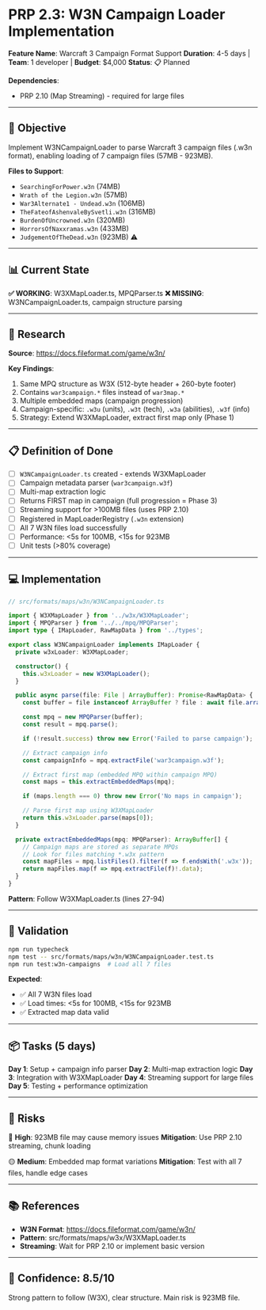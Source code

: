 # PRP 2.3: W3N Campaign Loader Implementation

**Feature Name**: Warcraft 3 Campaign Format Support
**Duration**: 4-5 days | **Team**: 1 developer | **Budget**: $4,000
**Status**: 📋 Planned

**Dependencies**:
- PRP 2.10 (Map Streaming) - required for large files

---

## 🎯 Objective

Implement W3NCampaignLoader to parse Warcraft 3 campaign files (.w3n format), enabling loading of 7 campaign files (57MB - 923MB).

**Files to Support**:
- `SearchingForPower.w3n` (74MB)
- `Wrath of the Legion.w3n` (57MB)
- `War3Alternate1 - Undead.w3n` (106MB)
- `TheFateofAshenvaleBySvetli.w3n` (316MB)
- `BurdenOfUncrowned.w3n` (320MB)
- `HorrorsOfNaxxramas.w3n` (433MB)
- `JudgementOfTheDead.w3n` (923MB) ⚠️

---

## 📊 Current State

**✅ WORKING**: W3XMapLoader.ts, MPQParser.ts
**❌ MISSING**: W3NCampaignLoader.ts, campaign structure parsing

---

## 🔬 Research

**Source**: https://docs.fileformat.com/game/w3n/

**Key Findings**:
1. Same MPQ structure as W3X (512-byte header + 260-byte footer)
2. Contains `war3campaign.*` files instead of `war3map.*`
3. Multiple embedded maps (campaign progression)
4. Campaign-specific: `.w3u` (units), `.w3t` (tech), `.w3a` (abilities), `.w3f` (info)
5. Strategy: Extend W3XMapLoader, extract first map only (Phase 1)

---

## 📋 Definition of Done

- [ ] `W3NCampaignLoader.ts` created - extends W3XMapLoader
- [ ] Campaign metadata parser (`war3campaign.w3f`)
- [ ] Multi-map extraction logic
- [ ] Returns FIRST map in campaign (full progression = Phase 3)
- [ ] Streaming support for >100MB files (uses PRP 2.10)
- [ ] Registered in MapLoaderRegistry (`.w3n` extension)
- [ ] All 7 W3N files load successfully
- [ ] Performance: <5s for 100MB, <15s for 923MB
- [ ] Unit tests (>80% coverage)

---

## 💻 Implementation

```typescript
// src/formats/maps/w3n/W3NCampaignLoader.ts

import { W3XMapLoader } from '../w3x/W3XMapLoader';
import { MPQParser } from '../../mpq/MPQParser';
import type { IMapLoader, RawMapData } from '../types';

export class W3NCampaignLoader implements IMapLoader {
  private w3xLoader: W3XMapLoader;

  constructor() {
    this.w3xLoader = new W3XMapLoader();
  }

  public async parse(file: File | ArrayBuffer): Promise<RawMapData> {
    const buffer = file instanceof ArrayBuffer ? file : await file.arrayBuffer();

    const mpq = new MPQParser(buffer);
    const result = mpq.parse();

    if (!result.success) throw new Error('Failed to parse campaign');

    // Extract campaign info
    const campaignInfo = mpq.extractFile('war3campaign.w3f');

    // Extract first map (embedded MPQ within campaign MPQ)
    const maps = this.extractEmbeddedMaps(mpq);

    if (maps.length === 0) throw new Error('No maps in campaign');

    // Parse first map using W3XMapLoader
    return this.w3xLoader.parse(maps[0]);
  }

  private extractEmbeddedMaps(mpq: MPQParser): ArrayBuffer[] {
    // Campaign maps are stored as separate MPQs
    // Look for files matching *.w3x pattern
    const mapFiles = mpq.listFiles().filter(f => f.endsWith('.w3x'));
    return mapFiles.map(f => mpq.extractFile(f)!.data);
  }
}
```

**Pattern**: Follow W3XMapLoader.ts (lines 27-94)

---

## 🧪 Validation

```bash
npm run typecheck
npm test -- src/formats/maps/w3n/W3NCampaignLoader.test.ts
npm run test:w3n-campaigns  # Load all 7 files
```

**Expected**:
- ✅ All 7 W3N files load
- ✅ Load times: <5s for 100MB, <15s for 923MB
- ✅ Extracted map data valid

---

## 📦 Tasks (5 days)

**Day 1**: Setup + campaign info parser
**Day 2**: Multi-map extraction logic
**Day 3**: Integration with W3XMapLoader
**Day 4**: Streaming support for large files
**Day 5**: Testing + performance optimization

---

## 🚨 Risks

🔴 **High**: 923MB file may cause memory issues
**Mitigation**: Use PRP 2.10 streaming, chunk loading

🟡 **Medium**: Embedded map format variations
**Mitigation**: Test with all 7 files, handle edge cases

---

## 📚 References

- **W3N Format**: https://docs.fileformat.com/game/w3n/
- **Pattern**: src/formats/maps/w3x/W3XMapLoader.ts
- **Streaming**: Wait for PRP 2.10 or implement basic version

---

## 🎯 Confidence: **8.5/10**

Strong pattern to follow (W3X), clear structure. Main risk is 923MB file.
